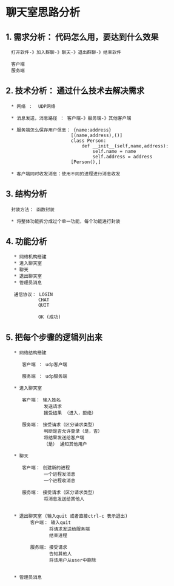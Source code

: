 # 聊天室思路分析
## 1. 需求分析： 代码怎么用，要达到什么效果

      打开软件-》加入群聊-》聊天-》退出群聊-》结束软件

      客户端
      服务端

## 2. 技术分析： 通过什么技术去解决需求

      * 网络 ：  UDP网络

      * 消息发送，消息路径 ： 客户端-》服务端-》其他客户端

      * 服务端怎么保存用户信息： {name:address}
                            [(name,address),()]
                            class Person:
                                def __init__(self,name,address):
                                    self.name = name
                                    self.address = address
                            [Person(),]

      * 客户端同时收发消息：使用不同的进程进行消息收发

## 3. 结构分析

      封装方法： 函数封装

      * 将整体功能拆分成过个单一功能，每个功能进行封装

## 4. 功能分析

       * 网络机构搭建
       * 进入聊天室
       * 聊天
       * 退出聊天室
       * 管理员消息
    
       通信协议： LOGIN
                CHAT
                QUIT

                OK (成功)

## 5. 把每个步骤的逻辑列出来

       * 网络结构搭建
    
          客户端 ： udp客户端
    
          服务端 ： udp服务端
    
       * 进入聊天室
    
          客户端： 输入姓名
                  发送请求
                  接受结果 （进入，拒绝）
    
          服务端： 接受请求（区分请求类型）
                  判断是否允许登录（是，否）
                  将结果发送给客户端
                  （是） 通知其他用户
    
       * 聊天
    
          客户端： 创建新的进程
                  一个进程发消息
                  一个进程收消息
    
          服务端： 接受请求（区分请求类型）
                  将消息发送给其他人
    
    
       * 退出聊天室 (输入quit 或者直接ctrl-c 表示退出)
             客户端： 输入quit
                    将请求发送给服务端
                    结束进程
    
             服务端: 接受请求
                    告知其他人
                    将该用户从user中删除
    
    
       * 管理员消息